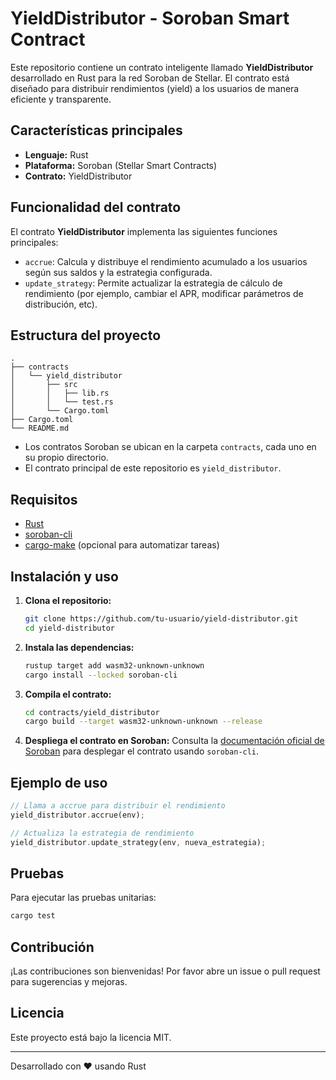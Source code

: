 # YieldDistributor - Soroban Smart Contract

Este repositorio contiene un contrato inteligente llamado **YieldDistributor** desarrollado en Rust para la red Soroban de Stellar. El contrato está diseñado para distribuir rendimientos (yield) a los usuarios de manera eficiente y transparente.

## Características principales

- **Lenguaje:** Rust
- **Plataforma:** Soroban (Stellar Smart Contracts)
- **Contrato:** YieldDistributor

## Funcionalidad del contrato

El contrato **YieldDistributor** implementa las siguientes funciones principales:

- `accrue`: Calcula y distribuye el rendimiento acumulado a los usuarios según sus saldos y la estrategia configurada.
- `update_strategy`: Permite actualizar la estrategia de cálculo de rendimiento (por ejemplo, cambiar el APR, modificar parámetros de distribución, etc).

## Estructura del proyecto

```text
.
├── contracts
│   └── yield_distributor
│       ├── src
│       │   ├── lib.rs
│       │   └── test.rs
│       └── Cargo.toml
├── Cargo.toml
└── README.md
```

- Los contratos Soroban se ubican en la carpeta `contracts`, cada uno en su propio directorio.
- El contrato principal de este repositorio es `yield_distributor`.

## Requisitos

- [Rust](https://www.rust-lang.org/tools/install)
- [soroban-cli](https://github.com/stellar/soroban-tools)
- [cargo-make](https://sagiegurari.github.io/cargo-make/) (opcional para automatizar tareas)

## Instalación y uso

1. **Clona el repositorio:**
   ```sh
   git clone https://github.com/tu-usuario/yield-distributor.git
   cd yield-distributor
   ```

2. **Instala las dependencias:**
   ```sh
   rustup target add wasm32-unknown-unknown
   cargo install --locked soroban-cli
   ```

3. **Compila el contrato:**
   ```sh
   cd contracts/yield_distributor
   cargo build --target wasm32-unknown-unknown --release
   ```

4. **Despliega el contrato en Soroban:**
   Consulta la [documentación oficial de Soroban](https://soroban.stellar.org/docs) para desplegar el contrato usando `soroban-cli`.

## Ejemplo de uso

```rust
// Llama a accrue para distribuir el rendimiento
yield_distributor.accrue(env);

// Actualiza la estrategia de rendimiento
yield_distributor.update_strategy(env, nueva_estrategia);
```

## Pruebas

Para ejecutar las pruebas unitarias:
```sh
cargo test
```

## Contribución

¡Las contribuciones son bienvenidas! Por favor abre un issue o pull request para sugerencias y mejoras.

## Licencia

Este proyecto está bajo la licencia MIT.

---

Desarrollado con ❤️ usando Rust